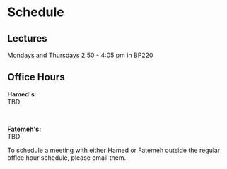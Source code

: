 # Schedule

## Lectures 
Mondays and Thursdays 2:50 - 4:05 pm in BP220

## Office Hours
**Hamed's:** <br>
TBD
<!-- Mondays 11am - 1pm in Jeff 221<br> -->
<br>

**Fatemeh's:** <br>
TBD
<!-- Wednesdays and Fridays 10am - 12pm in Jeff 220a -->

To schedule a meeting with either Hamed or Fatemeh outside the regular office hour schedule, please email them. 
<p>&nbsp;</p>
<p>&nbsp;</p>
